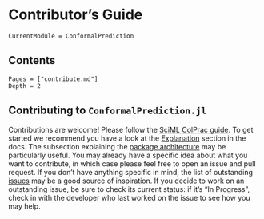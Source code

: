 
# Contributor’s Guide

``` @meta
CurrentModule = ConformalPrediction
```

## Contents

``` @contents
Pages = ["contribute.md"]
Depth = 2
```

## Contributing to `ConformalPrediction.jl`

Contributions are welcome! Please follow the [SciML ColPrac guide](https://github.com/SciML/ColPrac). To get started we recommend you have a look at the [Explanation](explanation/index.qmd) section in the docs. The subsection explaining the [package architecture](explanation/architecture.qmd) may be particularly useful. You may already have a specific idea about what you want to contribute, in which case please feel free to open an issue and pull request. If you don’t have anything specific in mind, the list of outstanding [issues](https://github.com/pat-alt/ConformalPrediction.jl/issues) may be a good source of inspiration. If you decide to work on an outstanding issue, be sure to check its current status: if it’s “In Progress”, check in with the developer who last worked on the issue to see how you may help.
